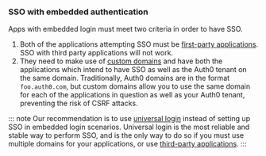 ### SSO with embedded authentication

Apps with embedded login must meet two criteria in order to have SSO.

1. Both of the applications attempting SSO must be [first-party applications](/applications/application-types#first-party-application). SSO with third party applications will not work.
1. They need to make use of [custom domains](/custom-domains) and have both the applications which intend to have SSO as well as the Auth0 tenant on the same domain. Traditionally, Auth0 domains are in the format `foo.auth0.com`, but custom domains allow you to use the same domain for each of the applications in question as well as your Auth0 tenant, preventing the risk of CSRF attacks.

::: note
Our recommendation is to use [universal login](/hosted-pages/login) instead of setting up SSO in embedded login scenarios. Universal login is the most reliable and stable way to perform SSO, and is the only way to do so if you must use multiple domains for your applications, or use [third-party applications](/applications/application-types#third-party-application).
:::
